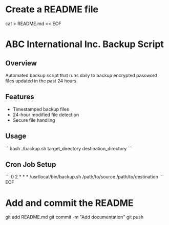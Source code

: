 # Create a README file
cat > README.md << EOF
# ABC International Inc. Backup Script

## Overview
Automated backup script that runs daily to backup encrypted password files updated in the past 24 hours.

## Features
- Timestamped backup files
- 24-hour modified file detection
- Secure file handling

## Usage
\`\`\`bash
./backup.sh target_directory destination_directory
\`\`\`

## Cron Job Setup
\`\`\`
0 2 * * * /usr/local/bin/backup.sh /path/to/source /path/to/destination
\`\`\`
EOF

# Add and commit the README
git add README.md
git commit -m "Add documentation"
git push
